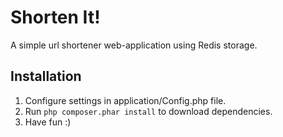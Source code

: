 # Shorten It! #

A simple url shortener web-application using Redis storage.

## Installation ##

1. Configure settings in application/Config.php file.
2. Run `php composer.phar install` to download dependencies.
3. Have fun :)
